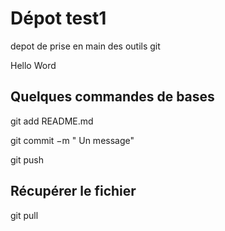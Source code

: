 # Dépot test1
depot de prise en main des outils git

Hello Word

## Quelques commandes de bases 

git add README.md

git commit −m " Un message"

git push

## Récupérer le fichier

git pull

